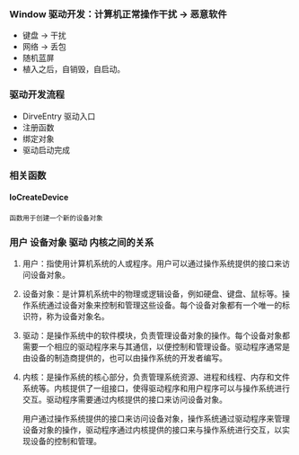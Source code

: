 ### Window 驱动开发：计算机正常操作干扰 -> 恶意软件

* 键盘 -> 干扰
* 网络 -> 丢包
* 随机蓝屏
* 植入之后，自销毁，自启动。

### 驱动开发流程

* DirveEntry 驱动入口
* 注册函数
* 绑定对象
* 驱动启动完成

### 相关函数

#### 	IoCreateDevice

```
函数用于创建一个新的设备对象

```

### 用户 设备对象 驱动 内核之间的关系

1. 用户：指使用计算机系统的人或程序。用户可以通过操作系统提供的接口来访问设备对象。

2. 设备对象：是计算机系统中的物理或逻辑设备，例如硬盘、键盘、鼠标等。操作系统通过设备对象来控制和管理这些设备。每个设备对象都有一个唯一的标识符，称为设备对象名。

3. 驱动：是操作系统中的软件模块，负责管理设备对象的操作。每个设备对象都需要一个相应的驱动程序来与其通信，以便控制和管理设备。驱动程序通常是由设备的制造商提供的，也可以由操作系统的开发者编写。

4. 内核：是操作系统的核心部分，负责管理系统资源、进程和线程、内存和文件系统等。内核提供了一组接口，使得驱动程序和用户程序可以与操作系统进行交互。驱动程序需要通过内核提供的接口来访问设备对象。

   用户通过操作系统提供的接口来访问设备对象，操作系统通过驱动程序来管理设备对象的操作，驱动程序通过内核提供的接口来与操作系统进行交互，以实现设备的控制和管理。
